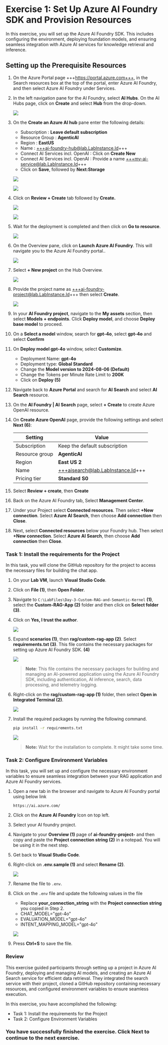 # Exercise 1: Set Up Azure AI Foundry SDK and Provision Resources 

In this exercise, you will set up the Azure AI Foundry SDK. This includes configuring the environment, deploying foundation models, and ensuring seamless integration with Azure AI services for knowledge retrieval and inference.

## Setting up the Prerequisite Resources


1. On the Azure Portal page +++https://portal.azure.com+++, in the Search resources box at the top of the portal, enter Azure AI Foundry, and then select Azure AI Foundry under Services.


2. In the left navigation pane for the AI Foundry, select **AI Hubs**. On the AI Hubs page, click on **Create** and select **Hub** from the drop-down.
   
   ![](./media/day2ex1-001.png)

4. On the **Create an Azure AI hub** pane enter the following details:
   - Subscription : **Leave default subscription**
   - Resource Group :  **AgenticAI**
   - Region : **EastUS**
   - Name : +++ai-foundry-hub@lab.LabInstance.Id+++ 
   - Connect AI Services incl. OpenAI : Click on **Create New**
   - Connect AI Services incl. OpenAI : Provide a name +++my-ai-service@lab.LabInstance.Id+++  
   - Click on **Save**, followed by **Next:Storage**

   ![](./media/day2ex1-003.png)

   ![](./media/day2ex1-004.png)
   
6. Click on **Review + Create** tab followed by **Create.**

    ![](./media/day2ex1-005.png)

    ![](./media/day2ex1-006.png)
   
8. Wait for the deployment is completed and then click on **Go to resource**.

    ![](./media/day2ex1-007.png)
   
10. On the Overview pane, click on **Launch Azure AI Foundry**. This will navigate you to the Azure AI Foundry portal..

    ![](./media/day2ex1-008.png)
    
12. Select **+ New project** on the Hub Overview.

    ![](./media/day2ex1-009.png)
    
14. Provide the project name as +++ai-foundry-project@lab.LabInstance.Id+++ then select **Create**.

    ![](./media/day2ex1-010.png)
    
1. In your **AI Foundry project**, navigate to the **My assets** section, then select **Models + endpoints**. Click **Deploy model**, and choose **Deploy base model** to proceed.

1. On a **Select a model** window, search for **gpt-4o**, select **gpt-4o** and select **Confirm**


1. On **Deploy model gpt-4o** window, select **Customize**.


      - Deployment Name: **gpt-4o**
      - Deployment type: **Global Standard**
      - Change the **Model version to 2024-08-06 (Default)**
      - Change the Tokens per Minute Rate Limit to **200K**
      - Click on **Deploy (5)**

1. Navigate back to **Azure Portal** and search for **AI Search** and select **AI Search** resource.


1. On the **AI Foundry | AI Search** page, select **+ Create** to create Azure OpenAI resource.


1. On **Create Azure OpenAI** page, provide the following settings and select **Next (6)**:

      | Setting | Value | 
      | --- | --- |
      | Subscription | Keep the default subscription |
      | Resource group | **AgenticAI** |
      | Region | **East US 2** |
      | Name | +++aisearch@lab.LabInstance.Id+++ |
      | Pricing tier | **Standard S0** |


1. Select **Review + create**, then **Create**

1. Back on the Azure AI Foundry tab, Select **Management Center**.

1. Under your Project select **Connected resources**.  Then select **+New connection**.  Select **Azure AI Search**, then choose **Add connection** then **Close**.

1. Next, select **Connected resources** below your Foundry hub. Then select **+New connection**.  Select **Azure AI Search**, then choose **Add connection** then **Close**.




### Task 1: Install the requirements for the Project

In this task, you will clone the GitHub repository for the project to access the necessary files for building the chat app.

1. On your **Lab VM**, launch **Visual Studio Code**.

1. Click on **File (1)**, then **Open Folder**.

1. Navigate to `C:\LabFiles\Day-3-Custom-RAG-and-Semantic-Kernel` **(1)**, select the **Custom-RAG-App (2)** folder and then click on **Select folder (3)**.

1. Click on **Yes, I trust the author**.

    ![](../media/af25.png)

1. Expand **scenarios (1)**, then **rag/custom-rag-app (2)**. Select **requirements.txt (3)**. This file contains the necessary packages for setting up Azure AI Foundry SDK. **(4)**

    ![](../media/af-27.png)

     >**Note**: This file contains the necessary packages for building and managing an AI-powered application using the Azure AI Foundry SDK, including authentication, AI inference, search, data processing, and telemetry logging.

1. Right-click on the **rag/custom-rag-app (1)** folder, then select **Open in Integrated Terminal (2)**.

    ![](../media/af26.png)

1. Install the required packages by running the following command.

    ```bash
    pip install -r requirements.txt
    ```

    ![](../media/af28.png)    

      >**Note:** Wait for the installation to complete. It might take some time.


### Task 2: Configure Environment Variables

In this task, you will set up and configure the necessary environment variables to ensure seamless integration between your RAG application and Azure AI Foundry services.

1. Open a new tab in the browser and navigate to Azure AI Foundry portal using below link

    ```
    https://ai.azure.com/
    ```

1. Click on the **Azure AI Foundry** Icon on top left.
1. Select your AI foundry project.
1. Navigate to your **Overview (1)** page of **ai-foundry-project-<inject key="Deployment ID" enableCopy="false"></inject>** and then copy and paste the **Project connection string (2)** in a notepad. You will be using it in the next step.

1. Get back to **Visual Studio Code**.

1. Right-click on **.env.sample (1)** and select **Rename (2)**.

    ![](../media/af29.png)

1. Rename the file to `.env`.

1. Click on the `.env` file and update the following values in the file

    - Replace **your_connection_string** with the **Project connection string** you copied in Step 2.
    - CHAT_MODEL="gpt-4o"
    - EVALUATION_MODEL="gpt-4o"
    - INTENT_MAPPING_MODEL="gpt-4o"

    ![](../media/focus6.png)

1. Press **Ctrl+S** to save the file.

### Review

This exercise guided participants through setting up a project in Azure AI Foundry, deploying and managing AI models, and creating an Azure AI Search service for efficient data retrieval. They integrated the search service with their project, cloned a GitHub repository containing necessary resources, and configured environment variables to ensure seamless execution.

In this exercise, you have accomplished the following:
- Task 1: Install the requirements for the Project
- Task 2: Configure Environment Variables

### You have successfully finished the exercise. Click **Next** to continue to the next exercise.
